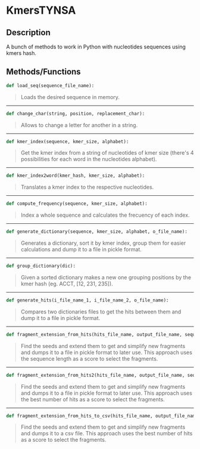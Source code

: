 # KmersTYNSA
## Description
A bunch of methods to work in Python with nucleotides sequences using kmers hash.
## Methods/Functions
```python
def load_seq(sequence_file_name):
```
> Loads the desired sequence in memory.
---
```python
def change_char(string, position, replacement_char):
```
> Allows to change a letter for another in a string.
---

```python
def kmer_index(sequence, kmer_size, alphabet):
```
> Get the kmer index from a string of nucleotides of kmer size (there's 4 possibilities for each word in the nucleotides alphabet).
---
```python
def kmer_index2word(kmer_hash, kmer_size, alphabet):
```
> Translates a kmer index to the respective nucleotides.
---
```python
def compute_frequency(sequence, kmer_size, alphabet):
```
> Index a whole sequence and calculates the frecuency of each index.
---
```python
def generate_dictionary(sequence, kmer_size, alphabet, o_file_name):
```
> Generates a dictionary, sort it by kmer index, group them for easier calculations and dump it to a file in pickle format.
---
```python
def group_dictionary(dic):
```
> Given a sorted dictionary makes a new one grouping positions by the kmer hash (eg. ACCT, [12, 231, 235]).
---
```python
def generate_hits(i_file_name_1, i_file_name_2, o_file_name):
```
> Compares two dictionaries files to get the hits between them and dump it to a file in pickle format.
---
```python
def fragment_extension_from_hits(hits_file_name, output_file_name, sequence_1, sequence_2, kmer_size):
```
> Find the seeds and extend them to get and simplify new fragments and dumps it to a file in pickle format to later use. This approach uses the sequence length as a score to select the fragments.
---
```python
def fragment_extension_from_hits2(hits_file_name, output_file_name, sequence_1, sequence_2, kmer_size):
```
> Find the seeds and extend them to get and simplify new fragments and dumps it to a file in pickle format to later use. This approach uses the best number of hits as a score to select the fragments.
---
```python
def fragment_extension_from_hits_to_csv(hits_file_name, output_file_name, sequence_1, sequence_2, kmer_size):
```
> Find the seeds and extend them to get and simplify new fragments and dumps it to a csv file. This approach uses the best number of hits as a score to select the fragments.
